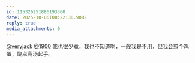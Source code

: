 ```yaml
---
id: 115326251886193360
date: 2025-10-06T08:22:30.908Z
reply: true
media_attachments: 0
---
```


<p><span class="h-card" translate="no"><a href="https://mastodon.social/@veryjack" class="u-url mention" rel="nofollow noopener" target="_blank">@<span>veryjack</span></a></span> <span class="h-card" translate="no"><a href="https://social.1900.live/@1900" class="u-url mention" rel="nofollow noopener" target="_blank">@<span>1900</span></a></span> 我也很少煮，我也不知道啊，一般我是不用，但我会煎个鸡蛋，烧点高汤起手。</p>
